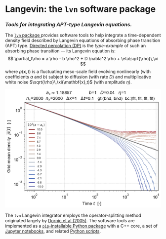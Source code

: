 # **Langevin**: the `lvn` software package

###  _Tools for integrating APT-type Langevin equations._

The  [`lvn` package ](https://test.pypi.org/project/lvn/) provides software tools to help integrate a time-dependent density field described by Langevin equations of absorbing phase transition (APT) type.
[Directed percolation (DP)](references.md) is the _type-example_ of such an absorbing phase transition — its Langevin equation is:
$$
    \partial_t\rho
    =
    a \rho
    -
    b \rho^2
    +
    D \nabla^2 \rho
    +
    \eta\sqrt{\rho}\,\xi
$$
where $\rho(\mathbf{x},t)$ is a fluctuating meso-scale field  evolving nonlinearly (with coefficients $a$ and $b$) subject to diffusion (with rate $D$) and multiplicative white noise $\sqrt{\rho}\,\xi(\mathbf{x},t)$ (with amplitude $\eta$).

![Plot of grid-averaged density $\overline{\rho}(t)$ versus time, for an ensemble of simulations with $a$ taking values ranging symmetrically about criticality $a_c \approx 1.8857$ by up to $\Delta{a}=\pm 0.01$:](images/ρ_t_loglog_reduced.png)

The `lvn` Langevin integrator employs the operator-splitting method originated largely by [Dornic et al (2005)](references.md). The software tools are implemented as a [`pip`-installable Python package](https://test.pypi.org/project/lvn/) with a C++ core, a set of [Jupyter notebooks](https://github.com/cstarkjp/Langevin/tree/main/simulation), and related [Python scripts](https://github.com/cstarkjp/Langevin/tree/main/python/dp).


